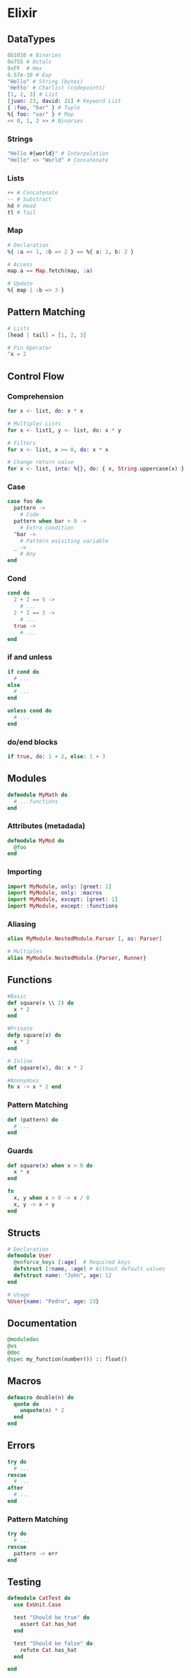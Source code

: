 # Elixir

## DataTypes

```elixir
0b1010 # Binaries
0o755 # Octals
0xFF  # Hex
6.57e-10 # Exp
"Hello" # String (bytes)
'Hełło' # Charlist (codepoints)
[1, 2, 3] # List
[juan: 23, david: 21] # Keyword List
{ :foo, "bar" } # Tuple
%{ foo: "var" } # Map
<< 0, 1, 2 >> # Binaries
```
### Strings
```elixir
"Hello #{world}" # Interpolation
"Hello" <> "World" # Concatenate
```

### Lists
```elixir
++ # Concatenate
-- # Substract
hd # Head
tl # Tail
```

### Map
```elixir
# Declaration
%{ :a => 1, :b => 2 } == %{ a: 1, b: 2 }

# Access
map.a == Map.fetch(map, :a)

# Update
%{ map | :b => 3 }
```

## Pattern Matching
```elixir
# Lists
[head | tail] = [1, 2, 3]

# Pin Operator
^x = 2
```

## Control Flow

### Comprehension
```elixir
for x <- list, do: x * x

# Multiples Lists
for x <- list1, y <- list, do: x * y

# Filters
for x <- list, x >= 0, do: x * x

# Change return value
for x <- list, into: %{}, do: { x, String.uppercase(x) }
```

### Case
```elixir
case foo do
  pattern ->
    # Code
  pattern when bar > 0 ->
    # Extra condition
  ^bar ->
    # Pattern exisiting variable
  _ ->
    # Any
end
```

### Cond
```elixir
cond do
  2 + 2 == 5 ->
    # ...
  2 * 2 == 3 ->
    # ...
  true ->
    # ...
end
```

### if and unless
```elixir
if cond do
  # ...
else
  # ...
end

unless cond do
  # ...
end
```

### do/end blocks
```elixir
if true, do: 1 + 2, else: 1 + 3
```

## Modules
```elixir
defmodule MyMath do
  # ...functions
end
```

### Attributes (metadada)
```elixir
defmodule MyMod do
  @foo
end
```

### Importing
```elixir
import MyModule, only: [greet: 1]
import MyModule, only: :macros
import MyModule, except: [greet: 1]
import MyModule, except: :functions
```

### Aliasing
```elixir
alias MyModule.NestedModule.Parser [, as: Parser]

# Multiples
alias MyModule.NestedModule.{Parser, Runner}
```

## Functions

```elixir
#Basic
def square(x \\ 2) do
  x * 2
end

#Private
defp square(x) do
  x * 2
end

# Inline
def square(x), do: x * 2

#Anonymous
fn x -> x * 2 end
```

### Pattern Matching
```elixir
def (pattern) do
  # ...
end
```

### Guards
```elixir
def square(x) when x > 0 do
  x * x
end

fn
  x, y when x > 0 -> x / 0
  x, y -> x + y
end
```

## Structs
```elixir
# Declaration
defmodule User
  @enforce_keys [:age]  # Required keys
  defstruct [:name, :age] # Without default values
  defstruct name: "John", age: 12
end

# Usage
%User{name: "Pedro", age: 23}
```

## Documentation
```elixir
@moduledoc
@vs
@doc
@spec my_function(number()) :: float()
```

## Macros
```elixir
defmacro double(n) do
  quote do
    unquote(n) * 2
  end
end
```

## Errors
```elixir
try do
  # ...
rescue
  # ...
after
  # ...
end
```

### Pattern Matching
```elixir
try do
  # ...
rescue
  pattern -> err
end
```


## Testing
```elixir
defmodule CatTest do
  use ExUnit.Case

  test "Should be true" do
    assert Cat.has_hat
  end

  test "Should be false" do
    refute Cat.has_hat
  end

end
```
